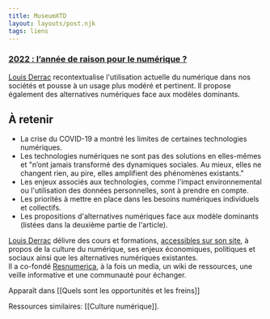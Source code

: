 ```yaml
---
title: MuseumXTD
layout: layouts/post.njk
tags: liens
---
```

### [2022 : l’année de raison pour le numérique ?](https://louisderrac.com/2022/01/13/2022-lannee-de-raison-pour-le-numerique/)  
[Louis Derrac](https://louisderrac.com/a-propos/) recontextualise l'utilisation actuelle du numérique dans nos sociétés et pousse à un usage plus modéré et pertinent. Il propose également des alternatives numériques face aux modèles dominants.  

## À retenir
- La crise du COVID-19 a montré les limites de certaines technologies numériques. 
- Les technologies numériques ne sont pas des solutions en elles-mêmes et "n’ont jamais transformé des dynamiques sociales. Au mieux, elles ne changent rien, au pire, elles amplifient des phénomènes existants."
- Les enjeux associés aux technologies, comme l'impact environnemental ou l'utilisation des données personnelles, sont à prendre en compte. 
- Les priorités à mettre en place dans les besoins numériques individuels et collectifs.    
- Les propositions d'alternatives numériques face aux modèle dominants (listées dans la deuxième partie de l'article). 

  
[Louis Derrac](https://louisderrac.com/) délivre des cours et formations, [accessibles sur son site](https://louisderrac.com/cours-et-formations/), à propos de la culture du numérique, ses enjeux économiques, politiques et sociaux ainsi que les alternatives numériques existantes.  
Il a co-fondé [Resnumerica](https://resnumerica.org/), à la fois un media, un wiki de ressources, une veille informative et une communauté pour échanger.   

Apparaît dans [[Quels sont les opportunités et les freins]]

Ressources similaires: [[Culture numérique]]. 